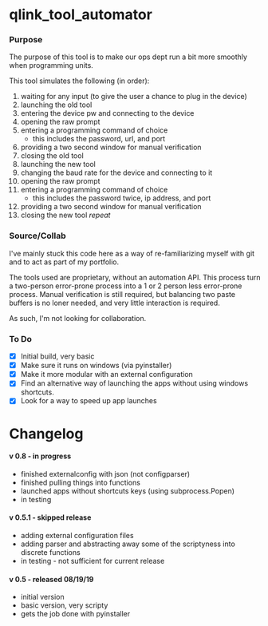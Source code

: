 # qlink_tool_automator
### Purpose
The purpose of this tool is to make our ops dept run a bit more smoothly when programming units.

This tool simulates the following (in order):
1. waiting for any input (to give the user a chance to plug in the device)
1. launching the old tool
1. entering the device pw and connecting to the device
1. opening the raw prompt
1. entering a programming command of choice
   * this includes the password, url, and port
1. providing a two second window for manual verification
1. closing the old tool
1. launching the new tool
1. changing the baud rate for the device and connecting to it
1. opening the raw prompt
1. entering a programming command of choice
   * this includes the password twice, ip address, and port
1. providing a two second window for manual verification
1. closing the new tool
*repeat*

### Source/Collab
I've mainly stuck this code here as a way of re-familiarizing myself with git and to act as part of my portfolio.

The tools used are proprietary, without an automation API. This process turn a two-person error-prone process into a 1 or 2 person less error-prone process.  Manual verification is still required, but balancing two paste buffers is no loner needed, and very little interaction is required.

As such, I'm not looking for collaboration.

### To Do
- [x] Initial build, very basic
- [x] Make sure it runs on windows (via pyinstaller)
- [x] Make it more modular with an external configuration
- [x] Find an alternative way of launching the apps without using windows shortcuts.
- [x] Look for a way to speed up app launches

# Changelog

#### v 0.8 - in progress
* finished externalconfig with json (not configparser)
* finished pulling things into functions
* launched apps without shortcuts keys (using subprocess.Popen)
* in testing 

#### v 0.5.1 - skipped release
* adding external configuration files
* adding parser and abstracting away some of the scriptyness into discrete functions
* in testing - not sufficient for current release

#### v 0.5 - released 08/19/19
* initial version
* basic version, very scripty
* gets the job done with pyinstaller
